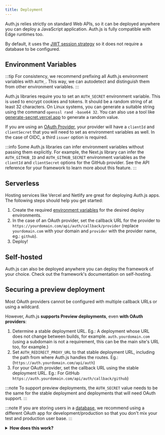 ```yaml
---
title: Deployment
---
```


Auth.js relies strictly on standard Web APIs, so it can be deployed anywhere you can deploy a JavaScript application. Auth.js is fully compatible with Edge runtimes too.

By default, it uses the [JWT session strategy](/concepts/session-strategies#jwt) so it does not require a database to be configured.

## Environment Variables

:::tip
For consistency, we recommend prefixing all Auth.js environment variables with `AUTH_`. This way, we can autodetect and distinguish them from other environment variables.
:::

Auth.js libraries require you to set an `AUTH_SECRET` environment variable. This is used to encrypt cookies and tokens. It should be a random string of at least 32 characters. On Linux systems, you can generate a suitable string using the command `openssl rand -base64 32`. You can also use a tool like [generate-secret.vercel.app](https://generate-secret.vercel.app/32) to generate a random value.

If you are using an [OAuth Provider](/getting-started/providers), your provider will have a `clientId` and `clientSecret` that you will need to set as environment variables as well. In the case of OIDC, a third `issuer` option is required.

:::info
Some Auth.js libraries can infer environment variables without passing them explicitly. For example, the Next.js library can infer the `AUTH_GITHUB_ID` and `AUTH_GITHUB_SECRET` environment variables as the `clientId` and `clientSecret` options for the GitHub provider. See the API reference for your framework to learn more about this feature.
:::

## Serverless

Hosting services like Vercel and Netlify are great for deploying Auth.js apps. The following steps should help you get started:

1. Create the required [environment variables](#environment-variables) for the desired deploy environments.
2. In the case of an OAuth provider, set the callback URL for the provider to `https://yourdomain.com/api/auth/callback/provider` (replace `yourdomain.com` with your domain and `provider` with the provider name, eg.: `github`).
3. Deploy!

## Self-hosted

Auth.js can also be deployed anywhere you can deploy the framework of your choice. Check out the framework's documentation on self-hosting.

## Securing a preview deployment

Most OAuth providers cannot be configured with multiple callback URLs or using a wildcard.

However, Auth.js **supports Preview deployments**, even **with OAuth providers**:

1. Determine a stable deployment URL. Eg.: A deployment whose URL does not change between builds, for example. `auth.yourdomain.com` (using a subdomain is not a requirement, this can be the main site's URL too, for example.)
2. Set `AUTH_REDIRECT_PROXY_URL` to that stable deployment URL, including the path from where Auth.js handles the routes. Eg.: (`https://auth.yourdomain.com/api/auth`)
3. For your OAuth provider, set the callback URL using the stable deployment URL. Eg.: For GitHub `https://auth.yourdomain.com/api/auth/callback/github`)

:::note
To support preview deployments, the `AUTH_SECRET` value needs to be the same for the stable deployment and deployments that will need OAuth support.
:::

:::note
If you are storing users in a [database](/reference/core/adapters), we recommend using a different OAuth app for development/production so that you don't mix your test and production user base.
:::

<details>
<summary>
<b>How does this work?</b>
</summary>
To support preview deployments, Auth.js uses the stable deployment URL as a redirect proxy server.

It will redirect the OAuth callback request to the preview deployment URL, but only when the `AUTH_REDIRECT_PROXY_URL` environment variable is set. The stable deployment can still act as a regular app.

When a user initiates an OAuth sign-in flow on a preview deployment, we save its URL in the `state` query parameter but set the `redirect_uri` to the stable deployment.

Then, the OAuth provider will redirect the user to the stable deployment, which will verify the `state` parameter and redirect the user to the preview deployment URL if the `state` is valid. This is secured by relying on the same server-side `AUTH_SECRET` for the stable deployment and the preview deployment.

See also:

<ul>
<li><a href="https://www.ietf.org/rfc/rfc6749.html#section-4.1.1">OAuth 2.0 specification: `state` query parameter</a></li>
</ul>
</details>
